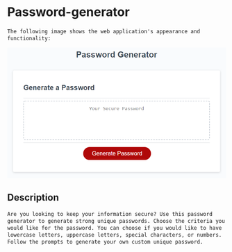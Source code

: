 # Password-generator

```
The following image shows the web application's appearance and functionality:
```

![Read me pic](images/README.png 'Read me pic')

## Description

```
Are you looking to keep your information secure? Use this password generator to generate strong unique passwords. Choose the criteria you would like for the password. You can choose if you would like to have lowercase letters, uppercase letters, special characters, or numbers. Follow the prompts to generate your own custom unique password.
```
